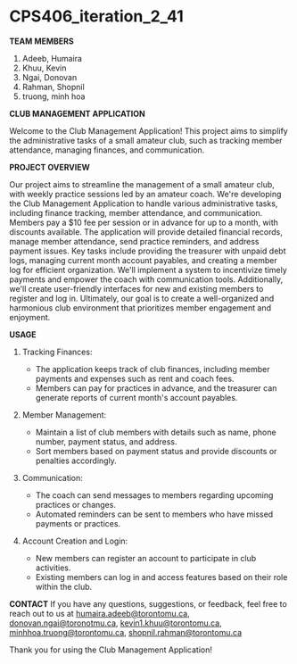 # CPS406_iteration_2_41

**TEAM MEMBERS**
  1. Adeeb, Humaira
  2. Khuu, Kevin
  3. Ngai, Donovan
  4. Rahman, Shopnil
  5. truong, minh hoa

**CLUB MANAGEMENT APPLICATION**

Welcome to the Club Management Application! This project aims to simplify the administrative tasks of a small amateur club, such as tracking member attendance, managing finances, and communication.

**PROJECT OVERVIEW**

Our project aims to streamline the management of a small amateur club, with weekly practice sessions led by an amateur coach. We're developing the Club Management Application to handle various administrative tasks, including finance tracking, member attendance, and communication. Members pay a $10 fee per session or in advance for up to a month, with discounts available. The application will provide detailed financial records, manage member attendance, send practice reminders, and address payment issues. Key tasks include providing the treasurer with unpaid debt logs, managing current month account payables, and creating a member log for efficient organization. We'll implement a system to incentivize timely payments and empower the coach with communication tools. Additionally, we'll create user-friendly interfaces for new and existing members to register and log in. Ultimately, our goal is to create a well-organized and harmonious club environment that prioritizes member engagement and enjoyment.

**USAGE**
1. Tracking Finances:
	- The application keeps track of club finances, including member payments and expenses such as rent and coach fees.
	- Members can pay for practices in advance, and the treasurer can generate reports of current month's account payables.

2. Member Management:
	- Maintain a list of club members with details such as name, phone number, payment status, and address.
	- Sort members based on payment status and provide discounts or penalties accordingly.

3. Communication:
	- The coach can send messages to members regarding upcoming practices or changes.
	- Automated reminders can be sent to members who have missed payments or practices.

4. Account Creation and Login:
	- New members can register an account to participate in club activities.
	- Existing members can log in and access features based on their role within the club.

**CONTACT**
If you have any questions, suggestions, or feedback, feel free to reach out to us at humaira.adeeb@torontomu.ca, donovan.ngai@toronotmu.ca, kevin1.khuu@torontomu.ca, minhhoa.truong@torontomu.ca, shopnil.rahman@torontomu.ca

Thank you for using the Club Management Application!
